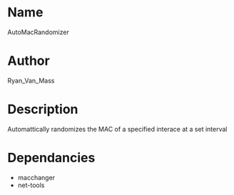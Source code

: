 # Name
AutoMacRandomizer

# Author
Ryan_Van_Mass

# Description
Automattically randomizes the MAC of a specified interace at a set interval

# Dependancies
* macchanger
* net-tools
